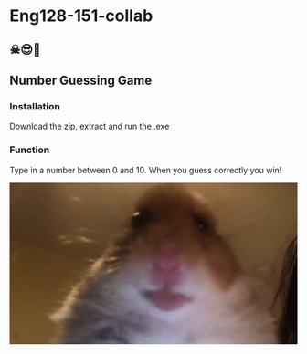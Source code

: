 # Eng128-151-collab

## ☠😎🦖

## Number Guessing Game

### Installation
Download the zip, extract and run the .exe

### Function
Type in a number between 0 and 10. When you guess correctly you win!


![hamstser](img/hamster.jpg)